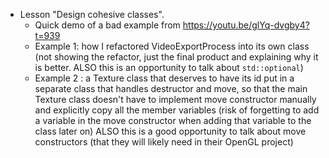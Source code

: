 - Lesson "Design cohesive classes".
  - Quick demo of a bad example from https://youtu.be/glYq-dvgby4?t=939
  - Example 1: how I refactored VideoExportProcess into its own class (not showing the refactor, just the final product and explaining why it is better. ALSO this is an opportunity to talk about `std::optional`)
  - Example 2 : a Texture class that deserves to have its id put in a separate class that handles destructor and move, so that the main Texture class doesn't have to implement move constructor manually and explicitly copy all the member variables (risk of forgetting to add a variable in the move constructor when adding that variable to the class later on) ALSO this is a good opportunity to talk about move constructors (that they will likely need in their OpenGL project)